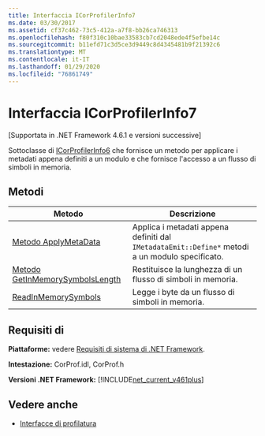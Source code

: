 ```yaml
---
title: Interfaccia ICorProfilerInfo7
ms.date: 03/30/2017
ms.assetid: cf37c462-73c5-412a-a7f8-bb26ca746313
ms.openlocfilehash: f80f310c10bae33583cb7cd2048ede4f5efbe14c
ms.sourcegitcommit: b11efd71c3d5ce3d9449c8d4345481b9f21392c6
ms.translationtype: MT
ms.contentlocale: it-IT
ms.lasthandoff: 01/29/2020
ms.locfileid: "76861749"
---
```

# <a name="icorprofilerinfo7-interface"></a>Interfaccia ICorProfilerInfo7
[Supportata in .NET Framework 4.6.1 e versioni successive]  
  
 Sottoclasse di [ICorProfilerInfo6](icorprofilerinfo6-interface.md) che fornisce un metodo per applicare i metadati appena definiti a un modulo e che fornisce l'accesso a un flusso di simboli in memoria.  
  
## <a name="methods"></a>Metodi  
  
|Metodo|Descrizione|  
|------------|-----------------|  
|[Metodo ApplyMetaData](icorprofilerinfo7-applymetadata-method.md)|Applica i metadati appena definiti dal `IMetadataEmit::Define*` metodi a un modulo specificato.|  
|[Metodo GetInMemorySymbolsLength](icorprofilerinfo7-getinmemorysymbolslength-method.md)|Restituisce la lunghezza di un flusso di simboli in memoria.|  
|[ReadInMemorySymbols](icorprofilerinfo7-readinmemorysymbols.md)|Legge i byte da un flusso di simboli in memoria.|  
  
## <a name="requirements"></a>Requisiti di  
 **Piattaforme:** vedere [Requisiti di sistema di .NET Framework](../../../../docs/framework/get-started/system-requirements.md).  
  
 **Intestazione:** CorProf.idl, CorProf.h  
  
 **Versioni .NET Framework:** [!INCLUDE[net_current_v461plus](../../../../includes/net-current-v461plus-md.md)]  
  
## <a name="see-also"></a>Vedere anche

- [Interfacce di profilatura](profiling-interfaces.md)
